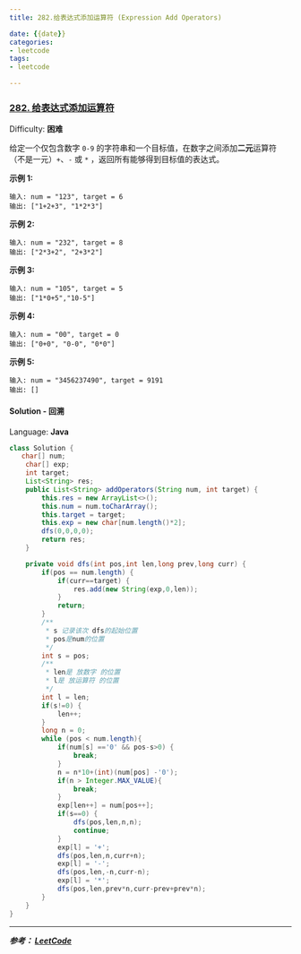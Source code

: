 ```yaml
---
title: 282.给表达式添加运算符 (Expression Add Operators)

date: {{date}}
categories:
- leetcode
tags:
- leetcode

---
```

### [282\. 给表达式添加运算符](https://leetcode-cn.com/problems/expression-add-operators/)

Difficulty: **困难**


给定一个仅包含数字 `0-9` 的字符串和一个目标值，在数字之间添加**二元**运算符（不是一元）`+`、`-` 或 `*` ，返回所有能够得到目标值的表达式。

**示例 1:**

```
输入: num = "123", target = 6
输出: ["1+2+3", "1*2*3"]
```

**示例 2:**

```
输入: num = "232", target = 8
输出: ["2*3+2", "2+3*2"]
```

**示例 3:**

```
输入: num = "105", target = 5
输出: ["1*0+5","10-5"]
```

**示例 4:**

```
输入: num = "00", target = 0
输出: ["0+0", "0-0", "0*0"]
```

**示例 5:**

```
输入: num = "3456237490", target = 9191
输出: []
```


#### Solution - 回溯

Language: **Java**

```java
class Solution {
   char[] num;
    char[] exp;
    int target;
    List<String> res;
    public List<String> addOperators(String num, int target) {
        this.res = new ArrayList<>();
        this.num = num.toCharArray();
        this.target = target;
        this.exp = new char[num.length()*2];
        dfs(0,0,0,0);
        return res;
    }

    private void dfs(int pos,int len,long prev,long curr) {
        if(pos == num.length) {
            if(curr==target) {
                res.add(new String(exp,0,len));
            }
            return;
        }
        /**
         * s 记录该次 dfs的起始位置
         * pos是num的位置
         */
        int s = pos;
        /**
         * len是 放数字 的位置
         * l是 放运算符 的位置
         */
        int l = len;
        if(s!=0) {
            len++;
        }
        long n = 0;
        while (pos < num.length){
            if(num[s] =='0' && pos-s>0) {
                break;
            }
            n = n*10+(int)(num[pos] -'0');
            if(n > Integer.MAX_VALUE){
                break;
            }
            exp[len++] = num[pos++];
            if(s==0) {
                dfs(pos,len,n,n);
                continue;
            }
            exp[l] = '+';
            dfs(pos,len,n,curr+n);
            exp[l] = '-';
            dfs(pos,len,-n,curr-n);
            exp[l] = '*';
            dfs(pos,len,prev*n,curr-prev+prev*n);
        }
    }
}
```

---
***参考：
[LeetCode](https://leetcode-cn.com/problems/expression-add-operators/solution/gei-biao-da-shi-tian-jia-yun-suan-fu-by-leetcode/)***
